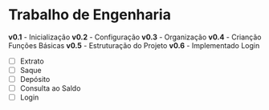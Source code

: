 
# Trabalho de Engenharia

**v0.1** - Inicialização
**v0.2** - Configuração
**v0.3** - Organização
**v0.4** - Crianção Funções Básicas
**v0.5** - Estruturação do Projeto
**v0.6** - Implementado Login

 - [ ] Extrato
 - [ ] Saque
 - [ ] Depósito
 - [ ] Consulta ao Saldo
 - [ ] Login
